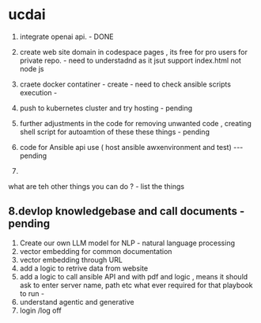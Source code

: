 # ucdai
1. integrate openai api.  - DONE
2. create web site domain in codespace pages , its free for pro users for private repo. - need to understadnd as it jsut support index.html not node js
3. craete docker contatiner  - create - need to check ansible scripts execution - 

4. push to kubernetes cluster and try hosting  - pending 
5. further adjustments in the code for removing unwanted code , creating shell script for autoamtion of these these things  - pending 
6. code for Ansible api use ( host ansible awxenvironment and test) ---pending 
7. 
 what are teh other things you can do ?  - list the things 
 
8.devlop knowledgebase and call documents -pending 
--


1. Create our own LLM model for NLP - natural language processing 
2. vector embedding for common documentation
3. vector embedding through URL 
4. add a logic to retrive data from website 
5. add a logic to call ansible API and with pdf and logic , means it should ask to enter server name, path etc what ever required for that playbook to run - 
6. understand agentic and generative
7. login /log off 



